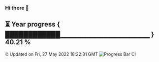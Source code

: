 ### Hi there 👋
⏳ Year progress { ████████████▁▁▁▁▁▁▁▁▁▁▁▁▁▁▁▁▁▁ } 40.21 %
---
⏰ Updated on Fri, 27 May 2022 18:22:31 GMT
![Progress Bar CI](https://github.com/liununu/liununu/workflows/Progress%20Bar%20CI/badge.svg)
